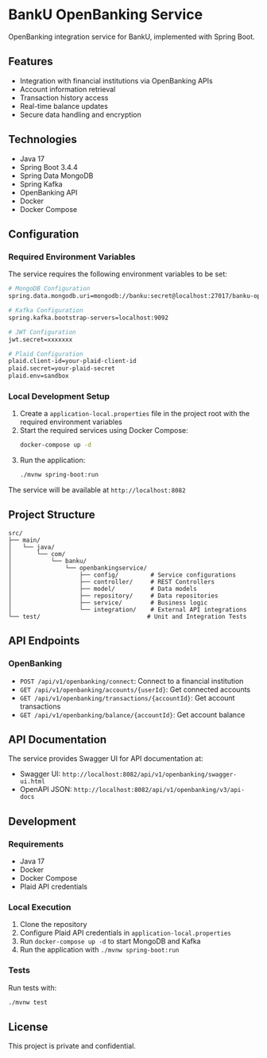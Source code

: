 # BankU OpenBanking Service

OpenBanking integration service for BankU, implemented with Spring Boot.

## Features

- Integration with financial institutions via OpenBanking APIs
- Account information retrieval
- Transaction history access
- Real-time balance updates
- Secure data handling and encryption

## Technologies

- Java 17
- Spring Boot 3.4.4
- Spring Data MongoDB
- Spring Kafka
- OpenBanking API
- Docker
- Docker Compose

## Configuration

### Required Environment Variables

The service requires the following environment variables to be set:

```bash
# MongoDB Configuration
spring.data.mongodb.uri=mongodb://banku:secret@localhost:27017/banku-openbanking?authSource=admin

# Kafka Configuration
spring.kafka.bootstrap-servers=localhost:9092

# JWT Configuration
jwt.secret=xxxxxxx

# Plaid Configuration
plaid.client-id=your-plaid-client-id
plaid.secret=your-plaid-secret
plaid.env=sandbox
```

### Local Development Setup

1. Create a `application-local.properties` file in the project root with the required environment variables
2. Start the required services using Docker Compose:
   ```bash
   docker-compose up -d
   ```
3. Run the application:
   ```bash
   ./mvnw spring-boot:run
   ```

The service will be available at `http://localhost:8082`

## Project Structure

```
src/
├── main/
│   └── java/
│       └── com/
│           └── banku/
│               └── openbankingservice/
│                   ├── config/         # Service configurations
│                   ├── controller/     # REST Controllers
│                   ├── model/          # Data models
│                   ├── repository/     # Data repositories
│                   ├── service/        # Business logic
│                   └── integration/    # External API integrations
└── test/                              # Unit and Integration Tests
```

## API Endpoints

### OpenBanking

- `POST /api/v1/openbanking/connect`: Connect to a financial institution
- `GET /api/v1/openbanking/accounts/{userId}`: Get connected accounts
- `GET /api/v1/openbanking/transactions/{accountId}`: Get account transactions
- `GET /api/v1/openbanking/balance/{accountId}`: Get account balance

## API Documentation

The service provides Swagger UI for API documentation at:
- Swagger UI: `http://localhost:8082/api/v1/openbanking/swagger-ui.html`
- OpenAPI JSON: `http://localhost:8082/api/v1/openbanking/v3/api-docs`

## Development

### Requirements

- Java 17
- Docker
- Docker Compose
- Plaid API credentials

### Local Execution

1. Clone the repository
2. Configure Plaid API credentials in `application-local.properties`
3. Run `docker-compose up -d` to start MongoDB and Kafka
4. Run the application with `./mvnw spring-boot:run`

### Tests

Run tests with:
```bash
./mvnw test
```

## License

This project is private and confidential.
